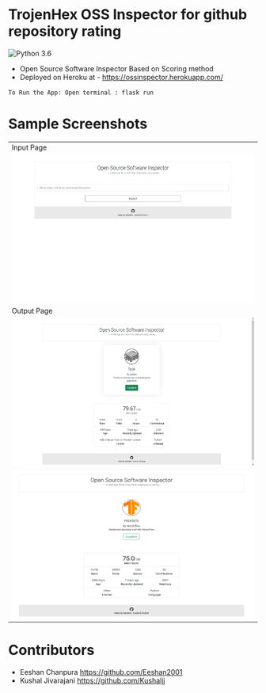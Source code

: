 # TrojenHex OSS Inspector for github repository rating
![Python 3.6](https://img.shields.io/badge/Python-3.6-brightgreen.svg)
* Open Source Software Inspector Based on Scoring method
* Deployed on Heroku at - https://ossinspector.herokuapp.com/
```
To Run the App: Open terminal : flask run
```
# Sample Screenshots
<table>
  <tr>
    <td>Input Page</td>
  </tr>
 <tr>
 <td><img src = "samples/input.png" height="300"></td>
 </tr>
 <tr>
    <td>Output Page</td>
  </tr>
 <tr>
 <td><img src = "samples/output.png" height="300"></td>
 </tr>
 <tr>
 <td><img src = "samples/tf_oss_test.png" height="300" width="500"></td>
 </tr>
</table>

# Contributors
* Eeshan Chanpura
https://github.com/Eeshan2001
* Kushal Jivarajani
https://github.com/Kushaljj
